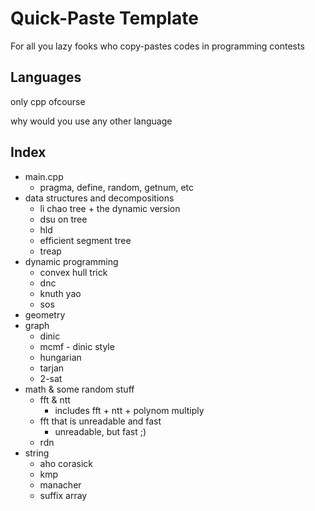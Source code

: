 # Quick-Paste Template

For all you lazy fooks who copy-pastes codes in programming contests

## Languages

only cpp ofcourse

why would you use any other language

## Index

- main.cpp
  - pragma, define, random, getnum, etc
- data structures and decompositions
  - li chao tree + the dynamic version
  - dsu on tree
  - hld
  - efficient segment tree
  - treap
- dynamic programming
  - convex hull trick
  - dnc
  - knuth yao
  - sos
- geometry
- graph
  - dinic
  - mcmf - dinic style
  - hungarian
  - tarjan
  - 2-sat
- math & some random stuff
  - fft & ntt
    - includes fft + ntt + polynom multiply
  - fft that is unreadable and fast
    - unreadable, but fast ;)
  - rdn
- string
  - aho corasick
  - kmp
  - manacher
  - suffix array
